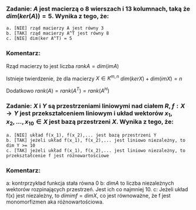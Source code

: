 ### Zadanie: $A$ jest macierzą o 8 wierszach i 13 kolumnach, taką że $dim(ker(A)) = 5$. Wynika z tego, że:

    a. [NIE] rząd macierzy A jest równy 3
    b. [TAK] rząd macierzy A^T jest równy 8
    c. [NIE] dim(ker A^T) = 5

### Komentarz:

Rząd macierzy to jest liczba $rank A = dim(im A)$

Istnieje twierdzenie, że dla macierzy $X \in K^{m, n}$
$dim(ker X) + dim(im X) = n$

Dodatkowo $rank(A) = rank(A^T) = rank(A^H)$

### Zadanie: $X$ i $Y$ są przestrzeniami liniowymi nad ciałem $R$, $f: X \to Y$ jest przekształceniem liniowym i układ wektorów $x_1, x_2, \dots, x_{10} \in X$ jest bazą przestrzeni $X$. Wynika z tego, że:

    a. [NIE] układ f(x_1), f(x_2),... jest bazą przestrzeni Y
    b. [TAK] jeżeli układ f(x_1), f(x_2),... jest liniowo niezależny, to dim Y >= 10
    c. [TAK] jeżeli układ f(x_1), f(x_2),... jest liniowo niezależny, to przekształcenie f jest różnowartościowe

### Komentarz:
a: kontrprzykład funkcja stała równa 0
b: $dim A$ to liczba niezależnych wektorów rozpinających przestrzeń. Jest ich co najmniej 10.
c: Jeżeli układ f(x) jest niezależny, to $dim im f = dim X$, co jest równoważne, że f jest monomorfizmen aka różnowartościowa.

